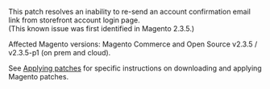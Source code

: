 This patch resolves an inability to re-send an account confirmation email link from storefront account login page.  
(This known issue was first identified in Magento 2.3.5.)

Affected Magento versions: Magento Commerce and Open Source v2.3.5 / v2.3.5-p1 (on prem and cloud).

See [Applying patches](https://devdocs.magento.com/guides/v2.3/comp-mgr/patching.html) for specific instructions on downloading and applying Magento patches.
